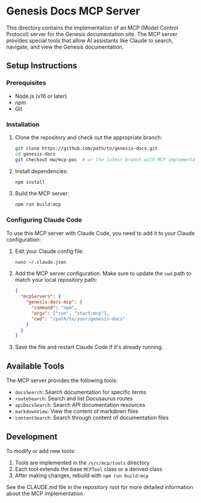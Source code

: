 # Genesis Docs MCP Server

This directory contains the implementation of an MCP (Model Control Protocol) server for the Genesis documentation site. The MCP server provides special tools that allow AI assistants like Claude to search, navigate, and view the Genesis documentation.

## Setup Instructions

### Prerequisites
- Node.js (v16 or later)
- npm
- Git

### Installation

1. Clone the repository and check out the appropriate branch:
   ```bash
   git clone https://github.com/path/to/genesis-docs.git
   cd genesis-docs
   git checkout mw/mcp-poc  # or the latest branch with MCP implementation
   ```

2. Install dependencies:
   ```bash
   npm install
   ```

3. Build the MCP server:
   ```bash
   npm run build:mcp
   ```

### Configuring Claude Code

To use this MCP server with Claude Code, you need to add it to your Claude configuration:

1. Edit your Claude config file:
   ```bash
   nano ~/.claude.json
   ```

2. Add the MCP server configuration. Make sure to update the `cwd` path to match your local repository path:
   ```json
   {
     "mcpServers": {
       "genesis-docs-mcp": {
         "command": "npm",
         "args": ["run", "start:mcp"],
         "cwd": "/path/to/your/genesis-docs"
       }
     }
   }
   ```

3. Save the file and restart Claude Code if it's already running.

## Available Tools

The MCP server provides the following tools:

- `docsSearch`: Search documentation for specific terms
- `routeSearch`: Search and list Docusaurus routes
- `apiDocsSearch`: Search API documentation resources
- `markdownView`: View the content of markdown files
- `contentSearch`: Search through content of documentation files

## Development

To modify or add new tools:

1. Tools are implemented in the `/src/mcp/tools` directory
2. Each tool extends the base `MCPTool` class or a derived class
3. After making changes, rebuild with `npm run build:mcp`

See the CLAUDE.md file in the repository root for more detailed information about the MCP implementation.